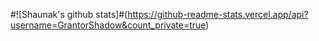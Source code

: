 #![Shaunak's github stats]#(https://github-readme-stats.vercel.app/api?username=GrantorShadow&count_private=true)
